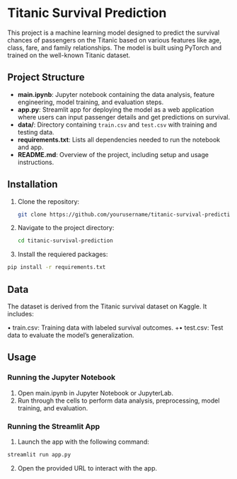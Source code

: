 # Titanic Survival Prediction

This project is a machine learning model designed to predict the survival chances of passengers on the Titanic based on various features like age, class, fare, and family relationships. The model is built using PyTorch and trained on the well-known Titanic dataset.

## Project Structure
- **main.ipynb**: Jupyter notebook containing the data analysis, feature engineering, model training, and evaluation steps.
- **app.py**: Streamlit app for deploying the model as a web application where users can input passenger details and get predictions on survival.
- **data/**: Directory containing `train.csv` and `test.csv` with training and testing data.
- **requirements.txt**: Lists all dependencies needed to run the notebook and app.
- **README.md**: Overview of the project, including setup and usage instructions.




## Installation
1. Clone the repository:
   ```bash
   git clone https://github.com/yourusername/titanic-survival-prediction.git

2. Navigate to the project directory:
   ```bash
   cd titanic-survival-prediction
   
2.	Install the requiered packages:
   ```bash
   pip install -r requirements.txt
   ```

## Data

The dataset is derived from the Titanic survival dataset on Kaggle. It includes:

•	train.csv: Training data with labeled survival outcomes.
+•	test.csv: Test data to evaluate the model’s generalization.

## Usage

### Running the Jupyter Notebook

1.	Open main.ipynb in Jupyter Notebook or JupyterLab.
2.	Run through the cells to perform data analysis, preprocessing, model training, and evaluation.

### Running the Streamlit App

1.	Launch the app with the following command:
   ```bash
   streamlit run app.py
   ```

2.	Open the provided URL to interact with the app.
